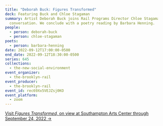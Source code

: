 ```yaml
---
title: "Deborah Buck: Figures Transformed"
deck: Featuring Buck and Chloe Stagaman
summary: Artist Deborah Buck joins Rail Programs Director Chloe Stagaman for a
  conversation. We conclude with a poetry reading by Barbara Henning.
people:
  - person: deborah-buck
  - person: chloe-stagaman
poets:
  - person: barbara-henning
date: 2022-09-12T17:00:00-0500
end_date: 2022-09-12T18:30:00-0500
series: 645
collections:
  - the-new-social-environment
event_organizer:
  - the-brooklyn-rail
event_producer:
  - the-brooklyn-rail
event_id: rec69Xx5VEJZsj0KO
event_platform:
  - zoom
---
```

[Visit *Figures Transformed,* on view at Southampton Arts Center through September 24, 2022 →](https://www.southamptonartscenter.org/figures-transformed#:~:text=FIGURES%20TRANSFORMED%20showcases%20the%20works,in%20a%20world%20beyond%20ours.)